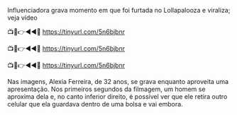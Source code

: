 Influenciadora grava momento em que foi furtada no Lollapalooza e viraliza; veja vídeo


📺📱👉◄◄🔴  https://tinyurl.com/5n6bjbnr

📺📱👉◄◄🔴  https://tinyurl.com/5n6bjbnr

📺📱👉◄◄🔴  https://tinyurl.com/5n6bjbnr

Nas imagens, Alexia Ferreira, de 32 anos, se grava enquanto aproveita uma apresentação. Nos primeiros segundos da filmagem, um homem se aproxima dela e, no canto inferior direito, é possível ver que ele retira outro celular que ela guardava dentro de uma bolsa e vai embora.
